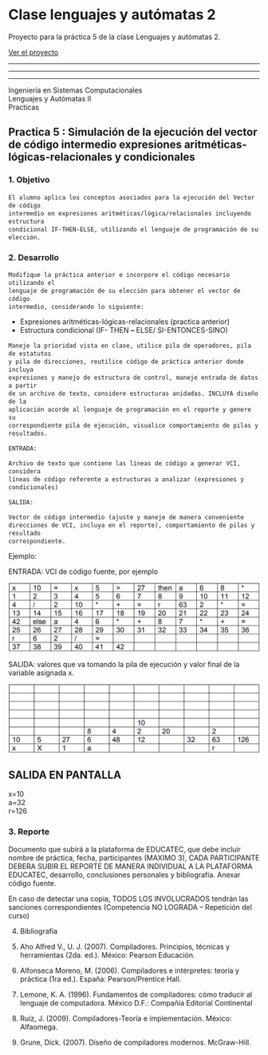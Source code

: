 # Clase lenguajes y autómatas 2
Proyecto para la práctica 5 de la clase Lenguajes y autómatas 2.

[Ver el proyecto](https://rammsesgit.github.io/clase_automatas_2/src "Sitio web")
***   
___   
- - -   

Ingeniería en Sistemas Computacionales  
Lenguajes y Autómatas II  
Practicas

## Practica 5 : Simulación de la ejecución del vector de código intermedio expresiones aritméticas-lógicas-relacionales y condicionales

### 1. Objetivo

```
El alumno aplica los conceptos asociados para la ejecución del Vector de código
intermedio en expresiones aritméticas/lógica/relacionales incluyendo estructura
condicional IF-THEN-ELSE, utilizando el lenguaje de programación de su
elección.
```
### 2. Desarrollo

```
Modifique la práctica anterior e incorpore el código necesario utilizando el
lenguaje de programación de su elección para obtener el vector de código
intermedio, considerando lo siguiente:
```
- Expresiones aritméticas-lógicas-relacionales (practica anterior)
- Estructura condicional (IF- THEN **–** ELSE/ SI-ENTONCES-SINO)

```
Maneje la prioridad vista en clase, utilice pila de operadores, pila de estatutos
y pila de direcciones, reutilice código de práctica anterior donde incluya
expresiones y manejo de estructura de control, maneje entrada de datos a partir
de un archivo de texto, considere estructuras anidadas. INCLUYA diseño de la
aplicación acorde al lenguaje de programación en el reporte y genere su
correspondiente pila de ejecución, visualice comportamiento de pilas y
resultados.
```
```
ENTRADA:
```
```
Archivo de texto que contiene las líneas de código a generar VCI, considera
líneas de código referente a estructuras a analizar (expresiones y condicionales)
```
```
SALIDA:
```
```
Vector de código intermedio (ajuste y maneje de manera conveniente
direcciones de VCI, incluya en el reporte), comportamiento de pilas y resultado
correspondiente.
```

Ejemplo:

ENTRADA: VCI de código fuente, por ejemplo

![VCI](./.readme-static/vci.png)

SALIDA: valores que va tomando la pila de ejecución y valor final de la variable
asignada x.

![PE](./.readme-static/pe.png)

## SALIDA EN PANTALLA

x=10  
a=32  
r=126

### 3. Reporte

Documento que subirá a la plataforma de EDUCATEC, que debe incluir nombre
de práctica, fecha, participantes (MAXIMO 3), CADA PARTICIPANTE DEBERA
SUBIR EL REPORTE DE MANERA INDIVIDUAL A LA PLATAFORMA
EDUCATEC, desarrollo, conclusiones personales y bibliografía. Anexar código
fuente.

En caso de detectar una copia, TODOS LOS INVOLUCRADOS tendrán las
sanciones correspondientes (Competencia NO LOGRADA – Repetición del
curso)

4. Bibliografía
1. Aho Alfred V., U. J. (2007). Compiladores. Principios, técnicas y herramientas
(2da. ed.). México: Pearson Educación.


2. Alfonseca Moreno, M. (2006). Compiladores e intérpretes: teoría y práctica
(1ra ed.). España: Pearson/Prentice Hall.
3. Lemone, K. A. (1996). Fundamentos de compiladores: cómo traducir al
lenguaje de computadora. México D.F.: Compañía Editorial Continental
4. Ruíz, J. (2009). Compiladores-Teoría e implementación. México: Alfaomega.
5. Grune, Dick. (2007). Diseño de compiladores modernos. McGraw-Hill.